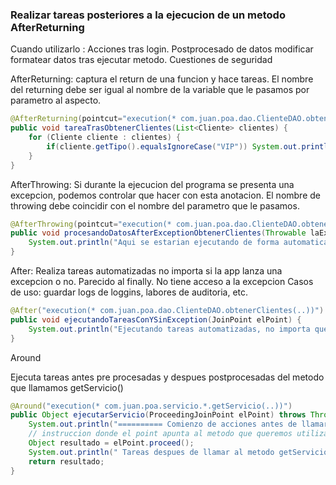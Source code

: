 ### Realizar tareas posteriores a la ejecucion de un metodo AfterReturning

Cuando utilizarlo : Acciones tras login. Postprocesado de datos modificar formatear datos tras ejecutar metodo. Cuestiones de seguridad

AfterReturning: captura el return de una funcion y hace tareas. El nombre del returning debe ser igual al nombre de la variable que le pasamos por parametro al aspecto.

```java
@AfterReturning(pointcut="execution(* com.juan.poa.dao.ClienteDAO.obtenerClientes(..))", returning="clientes")
public void tareaTrasObtenerClientes(List<Cliente> clientes) {
	for (Cliente cliente : clientes) {
		if(cliente.getTipo().equalsIgnoreCase("VIP")) System.out.println("Existen clientes VIP en el listado");		
	}
}
```


AfterThrowing: Si durante la ejecucion del programa se presenta una excepcion, podemos controlar que hacer con esta anotacion. El nombre de throwing debe coincidir con el nombre del parametro que le pasamos. 

```java
@AfterThrowing(pointcut="execution(* com.juan.poa.dao.ClienteDAO.obtenerClientes(..))",throwing="laExcepcion")
public void procesandoDatosAfterExceptionObtenerClientes(Throwable laExcepcion) {
	System.out.println("Aqui se estarian ejecutando de forma automatica las tareas tras excepcion");
}
```

After: Realiza tareas automatizadas no importa si la app lanza una excepcion o no. Parecido al finally. No tiene acceso a la excepcion
Casos de uso: guardar logs de loggins, labores de auditoria, etc.

```java
@After("execution(* com.juan.poa.dao.ClienteDAO.obtenerClientes(..))")
public void ejecutandoTareasConYSinException(JoinPoint elPoint) {
	System.out.println("Ejecutando tareas automatizadas, no importa que pase");
}
```

Around

Ejecuta tareas antes pre procesadas y despues postprocesadas del metodo que llamamos getServicio()

```java
@Around("execution(* com.juan.poa.servicio.*.getServicio(..))")
public Object ejecutarServicio(ProceedingJoinPoint elPoint) throws Throwable {
	System.out.println("========== Comienzo de acciones antes de llamar al metodo getServicio()");
	// instruccion donde el point apunta al metodo que queremos utilizar, en este caso getServicio()
	Object resultado = elPoint.proceed();
	System.out.println(" Tareas despues de llamar al metodo getServicio()");
	return resultado;
}
	
```




